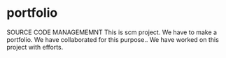 # portfolio
SOURCE CODE MANAGEMEMNT
This is scm project.
We have to make a portfolio.
We have collaborated for this purpose..
We have worked on this project with efforts.
